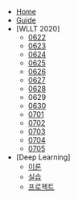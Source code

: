 <!-- docs/_sidebar.md -->
- [Home](/)
- [Guide](guide.md "Guide Page")
- [WLLT 2020]
  - [0622](/2006/0622.md "0622.md")
  - [0623](/2006/0623.md "0623.md")
  - [0624](/2006/0624.md "0624.md")
  - [0625](/2006/0625.md "0625.md")
  - [0626](/2006/0626.md "0626.md")
  - [0627](/2006/0627.md "0627.md")
  - [0628](/2006/0628.md "0628.md")
  - 0629
  - [0630](/2006/0630.md "0630.md")
  - [0701](/2007/0701.md "0701.md")
  - [0702](/2007/0702.md "0702.md")
  - [0703](/2007/0703.md "0703.md")
  - [0704](/2007/0704.md "0704.md")
  - [0705](/2007/0705.md "0705.md")
- [Deep Learning]
  - [이론](2006/Deep%20Learning%20이론.md "이론")
  - [실습](2006/Deep%20Learning%20실습.md "실습")
  - [프로젝트](2006/Toy%20Project.md "프로젝트")